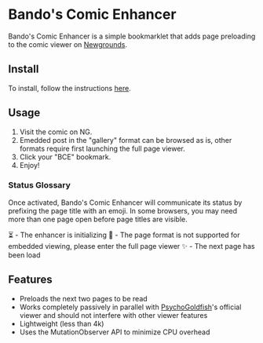# Bando's Comic Enhancer

Bando's Comic Enhancer is a simple bookmarklet that adds page preloading to the comic viewer on [Newgrounds](https://www.newgrounds.com/).

## Install

To install, follow the instructions [here](https://raw.githack.com/trevorjay/ng-bandos-comic-enhancer/feature-001/install.html).

## Usage

1) Visit the comic on NG.
2) Emedded post in the "gallery" format can be browsed as is, other formats require first launching the full page viewer.
3) Click your "BCE" bookmark.
4) Enjoy!

### Status Glossary

Once activated, Bando's Comic Enhancer will communicate its status by prefixing the page title with an emoji. In some browsers, you may need more than one page open before page titles are visible.

⏳ - The enhancer is initializing
🔎 - The page format is not supported for embedded viewing, please enter the full page viewer
✨ - The next page has been load

## Features
* Preloads the next two pages to be read
* Works completely passively in parallel with [PsychoGoldfish](https://psychogoldfish.newgrounds.com/)'s official viewer and should not interfere with other viewer features
* Lightweight (less than 4k)
* Uses the MutationObserver API to minimize CPU overhead